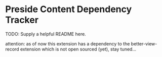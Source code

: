# Preside Content Dependency Tracker

TODO: Supply a helpful README here.

attention: as of now this extension has a dependency to the better-view-record extension which is not open sourced (yet), stay tuned...